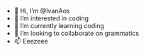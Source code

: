 - 👋 Hi, I’m @IvanAos
- 👀 I’m interested in coding
- 🌱 I’m currently learning coding
- 💞️ I’m looking to collaborate on grammatics
- 📫 Eeezeee

<!---
IvanAos/IvanAos is a ✨ special ✨ repository because its `README.md` (this file) appears on your GitHub profile.
You can click the Preview link to take a look at your changes.
--->
